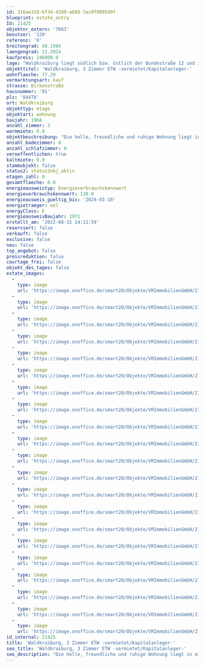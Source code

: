 ```yaml
---
id: 316ae318-bf34-4289-a688-3ac0f909549f
blueprint: estate_entry
Id: 21425
objektnr_extern: '7663'
benutzer: '129'
referenz: '0'
breitengrad: 48.1984
laengengrad: 12.3924
kaufpreis: 246000.0
lage: "Waldkraiburg liegt südlich bzw. östlich der Bundestraße 12 und ist seit der Fertigstellung der A 94 über die Anschlussstelle Nr. 18 an die A 94 angebunden. Als weitere wichtige regionale Verbindungsstraßen sind die Staatsstraßen 2352 und 2091 vorhanden.\r\n\r\nEine direkte Anschlussmöglichkeit an das Bahnstreckennetz ist über den Bahnhof der Stadt Waldkraiburg gegeben. Öffentliche Busverbindungen sind im Stadtnetz und zu der Kreisstadt Mühldorf und den Gemeinden gegeben.\r\n\r\nWaldkraiburg liegt im bayerischen Alpenvorland, etwa zehn Kilometer südwestliche der Kreisstadt Mühldorf auf den Achsen München-Salzburg und Landshut-Rosenheim \r\n\r\nDie umliegenden Gemeinden sind Aschau, Jettenbach, Kraiburg, Polling, Mühldorf, Ampfing und Heldenstein. Die Entfernungen zur Kreisstadt Mühldorf beträgt rd. 14 km. Die Entfernungen zur Landeshauptstadt München (Stadtmitte) beträgt rd. 71 km.\r\n\r\nIn Waldkraiburg sind Chemiebetriebe, Betriebe des Maschinenbaues, der Kunststoff- und gummiverarbeitenden Industrie, produzierendes Gewerbe, Handel und Verkehr, Bau- und verarbeitende Gewerbe vorhanden. An Schulen sind Grund- und Hauptschulen, Realschulen und Gymnasium gegeben. \r\n\r\nAktuell hat Waldkraiburg rd. 24.500 Einwohner.\r\n\r\nDas Objekt liegt in guter und ruhiger Stadtlage."
objekttitel: 'Waldkraiburg, 3 Zimmer ETW -vermietet/Kapitalanleger-'
wohnflaeche: 77.39
vermarktungsart: kauf
strasse: Birkenstraße
hausnummer: '91'
plz: '84478'
ort: Waldkraiburg
objekttyp: etage
objektart: wohnung
baujahr: 1968
anzahl_zimmer: 3
warmmiete: 0.0
objektbeschreibung: "Die helle, freundliche und ruhige Wohnung liegt in einem gepflegten 4-Familienhaus in Waldkraiburg-West.\r\nDie  Wohnung befindet sich im 1.Obergeschoss (ohne Lift). \r\n\r\nFolgende Flächen stehen zur Verfügung:\r\n\r\nA) Wohnflächen\r\n\r\n- Flur, ca. 5,00 m²\r\n- Kind/Büro, ca. 10,00 m²\r\n- Essen/Kochen, ca. 13,00 m²\r\n- Bad (Fenster/WC, Waschtisch,Dusche, Waschmaschine), ca. 5,00 m²\r\n- Wohnen, ca. 25,00 m²\r\n- Schlafen, ca. 17,00 m²\r\n- Balkon, ca. 2,50 m² (Ansatz  1/3)\r\n\r\nB) Nutzflächen\r\n\r\n- Kellerraum, rd. 20 m²\r\n\r\nDie Bodenbeläge sind Laminat, Teppich und Fliesen. Die Wohnung befindet sich in einem gepflegten Zustand. Die Heizungskesselanlage des Anwesens wurde im Jahr 2020 erneuert und auf den Energieträger - Gas - umgestellt. In Verbindung mit dieser Umstellung wurde jedoch kein neuer Energieausweis von der Eigentümergemeinschaft beauftragt. Die genannten Daten zum Thema Energieausweis sind daher inzwischen überholt. \r\n\r\nDie Einheit ist seit dem 01.02.2006 zu einer aktuellen Kaltmiete von 640,00 € (ab 01.11.2022) + Nebenkostenvorauszahlung vermietet. Der bestehende Mietvertrag ist vom Käufer zu übernehmen. Eine sogenannte Eigenbedarfskündigung ist im vorhandenen Mietvertrag  - bis zum Ableben der derzeitigen Mieterin - ausgeschlossen und in Verbindung mit dem Kaufvertrag wird ein entsprechendes Nutzungsrecht im Grundbuch eingetragen. Somit kann die Einheit erst nach Ableben der derzeitigen Mieterin (geboren 1933) evtl. selbst genutzt werden.\r\n\r\nGerne zeigen wir Ihnen das Objekt in einem unverbindlichen Besichtigungstermin und informieren Sie über weitere Details."
anzahl_badezimmer: 0
anzahl_schlafzimmer: 0
veroeffentlichen: true
kaltmiete: 0.0
stammobjekt: false
status2: status2obj_aktiv
etagen_zahl: 0
gesamtflaeche: 0.0
energieausweistyp: Energieverbrauchskennwert
energieverbrauchskennwert: 138.0
energieausweis_gueltig_bis: '2024-03-10'
energietraeger: oel
energyClass: E
energieausweisBaujahr: 1971
erstellt_am: '2022-08-31 14:11:59'
reserviert: false
verkauft: false
exclusive: false
neu: false
top_angebot: false
preisreduktion: false
courtage_frei: false
objekt_des_tages: false
estate_images:
  -
    type: image
    url: 'https://image.onoffice.de/smart20/Objekte/VRImmobilienGmbH/21425/b6b5a0d7-b01a-4543-ad8d-ccfbe175a591.jpg'
  -
    type: image
    url: 'https://image.onoffice.de/smart20/Objekte/VRImmobilienGmbH/21425/8ab17834-8dd2-4c3d-ad33-3cbb19f5e441.jpg'
  -
    type: image
    url: 'https://image.onoffice.de/smart20/Objekte/VRImmobilienGmbH/21425/0c66ac5b-0f21-4ddc-8b54-6e2ac2ead69c.jpg'
  -
    type: image
    url: 'https://image.onoffice.de/smart20/Objekte/VRImmobilienGmbH/21425/5447d5f5-728f-423a-bb5d-5db1a8079ea4.jpg'
  -
    type: image
    url: 'https://image.onoffice.de/smart20/Objekte/VRImmobilienGmbH/21425/865695f9-97b0-4e89-ae3c-3c11036f8edb.jpg'
  -
    type: image
    url: 'https://image.onoffice.de/smart20/Objekte/VRImmobilienGmbH/21425/181ded09-a1fd-4326-b81e-15f6c1d9db0c.jpg'
  -
    type: image
    url: 'https://image.onoffice.de/smart20/Objekte/VRImmobilienGmbH/21425/91bc6a59-d15f-44d3-8aca-1e6dd871d162.jpg'
  -
    type: image
    url: 'https://image.onoffice.de/smart20/Objekte/VRImmobilienGmbH/21425/654b06ed-2f5b-473e-a829-7e091d9e5850.jpg'
  -
    type: image
    url: 'https://image.onoffice.de/smart20/Objekte/VRImmobilienGmbH/21425/65917cdf-08fc-4ebb-a417-df3b8deac9b4.jpg'
  -
    type: image
    url: 'https://image.onoffice.de/smart20/Objekte/VRImmobilienGmbH/21425/9c87ff69-dbfb-431f-8a7b-fbf49a2e6459.jpg'
  -
    type: image
    url: 'https://image.onoffice.de/smart20/Objekte/VRImmobilienGmbH/21425/7b317cbd-eeb1-4dad-bc5a-c28a4740bbbc.jpg'
  -
    type: image
    url: 'https://image.onoffice.de/smart20/Objekte/VRImmobilienGmbH/21425/fde4bd9b-b5b8-4182-a4a4-ed12e52a8208.jpg'
  -
    type: image
    url: 'https://image.onoffice.de/smart20/Objekte/VRImmobilienGmbH/21425/af95a44e-e93e-4655-95b4-e9c251297e05.jpg'
  -
    type: image
    url: 'https://image.onoffice.de/smart20/Objekte/VRImmobilienGmbH/21425/262b512e-e66e-4e3e-a27f-3f863372d633.jpg'
  -
    type: image
    url: 'https://image.onoffice.de/smart20/Objekte/VRImmobilienGmbH/21425/5795aabe-aefe-429f-8003-4ee69b532b4c.jpg'
  -
    type: image
    url: 'https://image.onoffice.de/smart20/Objekte/VRImmobilienGmbH/21425/6c33564e-cb1b-431d-aab1-4a83b9f52a6d.jpg'
  -
    type: image
    url: 'https://image.onoffice.de/smart20/Objekte/VRImmobilienGmbH/21425/c23eea01-84b8-4cd6-96fa-4fc6fc9ce8db.jpg'
  -
    type: image
    url: 'https://image.onoffice.de/smart20/Objekte/VRImmobilienGmbH/21425/a4e751b4-e939-492a-ae77-a19437941a7a.jpg'
  -
    type: image
    url: 'https://image.onoffice.de/smart20/Objekte/VRImmobilienGmbH/21425/dc06b818-63a3-4138-a0ea-6bfeb4aff61d.jpg'
  -
    type: image
    url: 'https://image.onoffice.de/smart20/Objekte/VRImmobilienGmbH/21425/50564a3b-2160-454a-884c-3d8f2059a192.jpg'
  -
    type: image
    url: 'https://image.onoffice.de/smart20/Objekte/VRImmobilienGmbH/21425/572216ce-c6e9-4b44-97be-091308f715d6.jpg'
id_internal: 21425
title: 'Waldkraiburg, 3 Zimmer ETW -vermietet/Kapitalanleger-'
seo_title: 'Waldkraiburg, 3 Zimmer ETW -vermietet/Kapitalanleger-'
seo_description: "Die helle, freundliche und ruhige Wohnung liegt in einem gepflegten 4-Familienhaus in Waldkraiburg-West.\r\nDie  Wohnung befindet sich im 1.Obergeschoss (ohne Lif"
---
```

